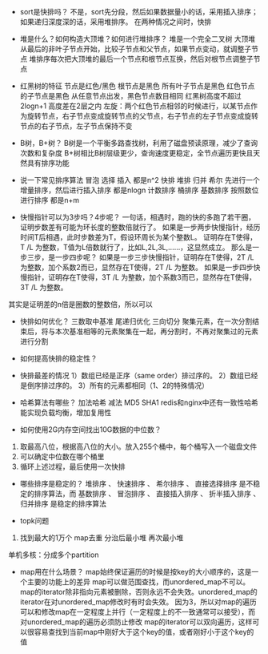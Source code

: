 - sort是快排吗？
不是，sort先分段，然后如果数据量小的话，采用插入排序；如果递归深度深的话，采用堆排序。 在两种情况之间时，快排

- 堆是什么？如何构造大顶堆？如何进行堆排序？
堆是一个完全二叉树
大顶堆从最后的非叶子节点开始，比较子节点和父节点，如果节点变动，就调整子节点
堆排序每次把大顶堆的最后一个节点和根节点互换，然后对根节点调整子节点

- 红黑树的特征
节点是红色/黑色
根节点是黑色
所有叶子节点是黑色
红色节点的子节点是黑色
从任意节点出发，黑色节点数目相同
红黑树高度不超过2logn+1
高度差在2层之内
左旋：两个红色节点相邻的时候进行，以某节点作为旋转节点，右子节点变成旋转节点的父节点，右子节点的左子节点变成旋转节点的右子节点，左子节点保持不变


- B树，B+树？
B树是一个平衡多路查找树，利用了磁盘预读原理，减少了查询次数和复杂度
B+树相比B树层级更少，查询速度更稳定，全节点遍历更快且天然具有排序功能

- 说一下常见排序算法
冒泡
选择
插入
都是n^2
快排
堆排
归并
希尔    先进行一个增量排序，然后进行插入排序
都是nlogn
计数排序
桶排序
基数排序    按照数位进行排序
都是n+m 

- 快慢指针可以为3步吗？4步呢？
一句话，相遇时，跑的快的多跑了若干圈，证明步数差有可能为环长度的整数倍就行了。
如果是一步两步快慢指针，经历时间T后相遇，此时步数差为T，假设环周长为某个整数L。
证明存在T使得，T /L 为整数，T值为L倍数就行了，比如L,2L,3L,……，这显然成立。
那么是一步三步，是一步四步呢？
如果是一步三步快慢指针，证明存在T使得，2T /L 为整数，加个系数2而已，显然存在T使得，2T /L 为整数。
如果是一步四步快慢指针，证明存在T使得，3T /L 为整数，加个系数3而已，显然存在T使得，3T /L 为整数。

其实是证明差的n倍是圈数的整数倍，所以可以


- 快排如何优化？
三数取中基准
尾递归优化
三向切分
聚集元素，在一次分割结束后，将与本次基准相等的元素聚集在一起，再分割时，不再对聚集过的元素进行分割

- 如何提高快排的稳定性？


- 快排最差的情况
1）数组已经是正序（same order）排过序的。
2）数组已经是倒序排过序的。
3）所有的元素都相同（1、2的特殊情况）


- 哈希算法有哪些？
加法哈希
减法
MD5
SHA1
redis和nginx中还有一致性哈希
能实现负载均衡，增加复用性

- 如何使用2G内存空间找出10G数据的中位数？
1. 取最高八位，根据高八位的大小。放入255个桶中，每个桶写入一个磁盘文件
2. 可以确定中位数在哪个桶里
3. 循环上述过程，最后使用一次快排

- 哪些排序是稳定的？
堆排序 、 快速排序 、 希尔排序 、 直接选择排序 是不稳定的排序算法，而 基数排序 、 冒泡排序 、 直接插入排序 、 折半插入排序 、 归并排序 是稳定的排序算法


- topk问题
1. 找到最大的1万个
map去重
分治后最小堆
再次最小堆

单机多核：分成多个partition


- map用在什么场景？
map始终保证遍历的时候是按key的大小顺序的，这是一个主要的功能上的差异
map可以做范围查找，而unordered_map不可以。
map的iterator除非指向元素被删除，否则永远不会失效。unordered_map的iterator在对unordered_map修改时有时会失效。
因为3，所以对map的遍历可以和修改map在一定程度上并行（一定程度上的不一致通常可以接受），而对unordered_map的遍历必须防止修改
map的iterator可以双向遍历，这样可以很容易查找到当前map中刚好大于这个key的值，或者刚好小于这个key的值


